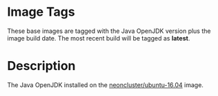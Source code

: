 # Image Tags

These base images are tagged with the Java OpenJDK version plus the image build date.  The most recent build will be tagged as **latest**.

# Description

The Java OpenJDK installed on the [neoncluster/ubuntu-16.04](https://hub.docker.com/r/neoncluster/ubuntu-16.04/) image.
